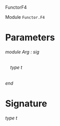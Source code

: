 FunctorF4

Module  `` Functor.F4 `` 


# Parameters

###### module Arg : sig

######     type t


###### end


# Signature

###### type t

